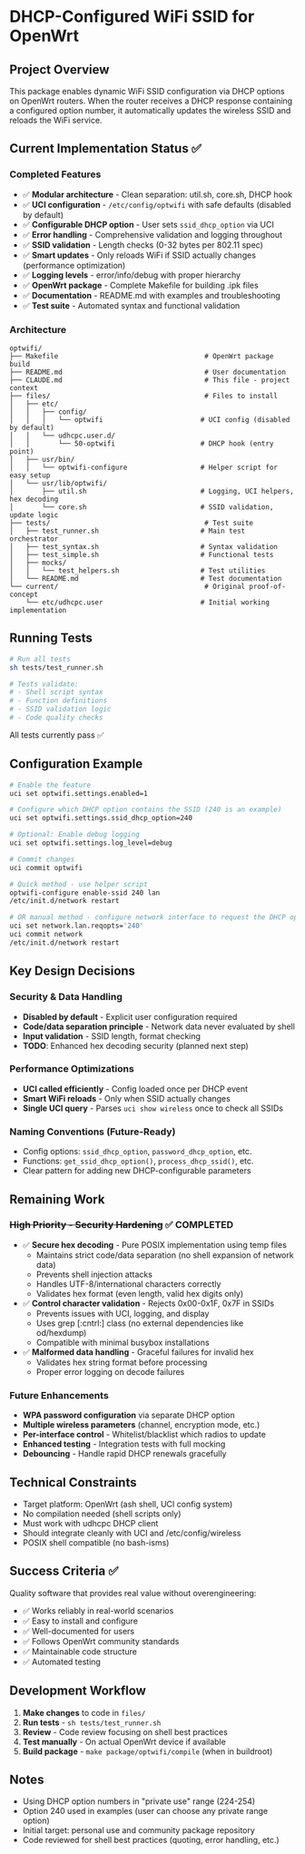 # DHCP-Configured WiFi SSID for OpenWrt

## Project Overview
This package enables dynamic WiFi SSID configuration via DHCP options on OpenWrt routers. When the router receives a DHCP response containing a configured option number, it automatically updates the wireless SSID and reloads the WiFi service.

## Current Implementation Status ✅

### Completed Features
- ✅ **Modular architecture** - Clean separation: util.sh, core.sh, DHCP hook
- ✅ **UCI configuration** - `/etc/config/optwifi` with safe defaults (disabled by default)
- ✅ **Configurable DHCP option** - User sets `ssid_dhcp_option` via UCI
- ✅ **Error handling** - Comprehensive validation and logging throughout
- ✅ **SSID validation** - Length checks (0-32 bytes per 802.11 spec)
- ✅ **Smart updates** - Only reloads WiFi if SSID actually changes (performance optimization)
- ✅ **Logging levels** - error/info/debug with proper hierarchy
- ✅ **OpenWrt package** - Complete Makefile for building .ipk files
- ✅ **Documentation** - README.md with examples and troubleshooting
- ✅ **Test suite** - Automated syntax and functional validation

### Architecture

```
optwifi/
├── Makefile                                    # OpenWrt package build
├── README.md                                   # User documentation
├── CLAUDE.md                                   # This file - project context
├── files/                                      # Files to install
│   ├── etc/
│   │   ├── config/
│   │   │   └── optwifi                        # UCI config (disabled by default)
│   │   └── udhcpc.user.d/
│   │       └── 50-optwifi                     # DHCP hook (entry point)
│   ├── usr/bin/
│   │   └── optwifi-configure                  # Helper script for easy setup
│   └── usr/lib/optwifi/
│       ├── util.sh                            # Logging, UCI helpers, hex decoding
│       └── core.sh                            # SSID validation, update logic
├── tests/                                      # Test suite
│   ├── test_runner.sh                         # Main test orchestrator
│   ├── test_syntax.sh                         # Syntax validation
│   ├── test_simple.sh                         # Functional tests
│   ├── mocks/
│   │   └── test_helpers.sh                    # Test utilities
│   └── README.md                              # Test documentation
└── current/                                    # Original proof-of-concept
    └── etc/udhcpc.user                        # Initial working implementation
```

## Running Tests

```bash
# Run all tests
sh tests/test_runner.sh

# Tests validate:
# - Shell script syntax
# - Function definitions
# - SSID validation logic
# - Code quality checks
```

All tests currently pass ✅

## Configuration Example

```bash
# Enable the feature
uci set optwifi.settings.enabled=1

# Configure which DHCP option contains the SSID (240 is an example)
uci set optwifi.settings.ssid_dhcp_option=240

# Optional: Enable debug logging
uci set optwifi.settings.log_level=debug

# Commit changes
uci commit optwifi

# Quick method - use helper script
optwifi-configure enable-ssid 240 lan
/etc/init.d/network restart

# OR manual method - configure network interface to request the DHCP option
uci set network.lan.reqopts='240'
uci commit network
/etc/init.d/network restart
```

## Key Design Decisions

### Security & Data Handling
- **Disabled by default** - Explicit user configuration required
- **Code/data separation principle** - Network data never evaluated by shell
- **Input validation** - SSID length, format checking
- **TODO**: Enhanced hex decoding security (planned next step)

### Performance Optimizations
- **UCI called efficiently** - Config loaded once per DHCP event
- **Smart WiFi reloads** - Only when SSID actually changes
- **Single UCI query** - Parses `uci show wireless` once to check all SSIDs

### Naming Conventions (Future-Ready)
- Config options: `ssid_dhcp_option`, `password_dhcp_option`, etc.
- Functions: `get_ssid_dhcp_option()`, `process_dhcp_ssid()`, etc.
- Clear pattern for adding new DHCP-configurable parameters

## Remaining Work

### ~~High Priority - Security Hardening~~ ✅ COMPLETED
- ✅ **Secure hex decoding** - Pure POSIX implementation using temp files
  - Maintains strict code/data separation (no shell expansion of network data)
  - Prevents shell injection attacks
  - Handles UTF-8/international characters correctly
  - Validates hex format (even length, valid hex digits only)
- ✅ **Control character validation** - Rejects 0x00-0x1F, 0x7F in SSIDs
  - Prevents issues with UCI, logging, and display
  - Uses grep [:cntrl:] class (no external dependencies like od/hexdump)
  - Compatible with minimal busybox installations
- ✅ **Malformed data handling** - Graceful failures for invalid hex
  - Validates hex string format before processing
  - Proper error logging on decode failures

### Future Enhancements
- **WPA password configuration** via separate DHCP option
- **Multiple wireless parameters** (channel, encryption mode, etc.)
- **Per-interface control** - Whitelist/blacklist which radios to update
- **Enhanced testing** - Integration tests with full mocking
- **Debouncing** - Handle rapid DHCP renewals gracefully

## Technical Constraints
- Target platform: OpenWrt (ash shell, UCI config system)
- No compilation needed (shell scripts only)
- Must work with udhcpc DHCP client
- Should integrate cleanly with UCI and /etc/config/wireless
- POSIX shell compatible (no bash-isms)

## Success Criteria ✅

Quality software that provides real value without overengineering:
- ✅ Works reliably in real-world scenarios
- ✅ Easy to install and configure
- ✅ Well-documented for users
- ✅ Follows OpenWrt community standards
- ✅ Maintainable code structure
- ✅ Automated testing

## Development Workflow

1. **Make changes** to code in `files/`
2. **Run tests** - `sh tests/test_runner.sh`
3. **Review** - Code review focusing on shell best practices
4. **Test manually** - On actual OpenWrt device if available
5. **Build package** - `make package/optwifi/compile` (when in buildroot)

## Notes
- Using DHCP option numbers in "private use" range (224-254)
- Option 240 used in examples (user can choose any private range option)
- Initial target: personal use and community package repository
- Code reviewed for shell best practices (quoting, error handling, etc.)

